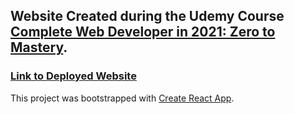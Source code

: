 ## Website Created during the Udemy Course [Complete Web Developer in 2021: Zero to Mastery](https://www.udemy.com/course/the-complete-web-developer-zero-to-mastery/).

### [Link to Deployed Website](https://jakeebro.github.io/robofriends/)

This project was bootstrapped with [Create React App](https://github.com/facebook/create-react-app).
